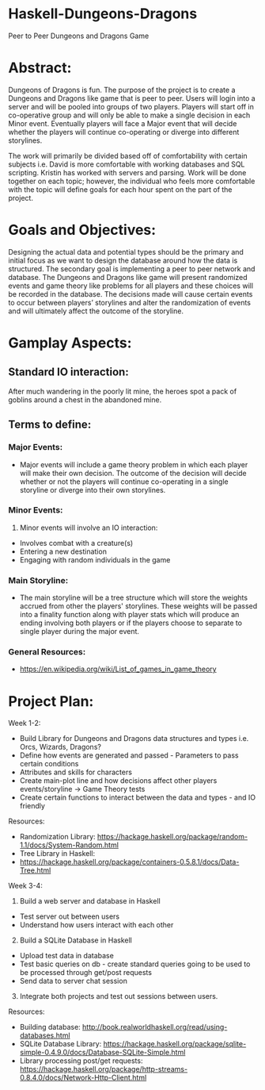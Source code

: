# Haskell-Dungeons-Dragons
Peer to Peer Dungeons and Dragons Game

# Abstract:

Dungeons of Dragons is fun. The purpose of the project is to create a Dungeons and Dragons like game that is peer to peer.  Users will login into a server and will be pooled into groups of two players. Players will start off in co-operative group and will only be able to make a single decision in each Minor event. Eventually players will face a Major event that will decide whether the players will continue co-operating or diverge into different storylines. 

The work will primarily be divided based off of comfortability with certain subjects i.e. David is more comfortable with working databases and SQL scripting. Kristin has worked with servers and parsing. Work will be done together on each topic; however, the individual who feels more comfortable with the topic will define goals for each hour spent on the part of the project. 

# Goals and Objectives:

Designing the actual data and potential types should be the primary and initial focus as we want to design the database around how the data is structured. The secondary goal is implementing a peer to peer network and database. The Dungeons and Dragons like game will present randomized events and game theory like problems for all players and these choices will be recorded in the database. The decisions made will cause certain events to occur between players’ storylines and alter the randomization of events and will ultimately affect the outcome of the storyline. 

# Gamplay Aspects:

## Standard IO interaction:

After much wandering in the poorly lit mine, the heroes spot a pack of goblins around a chest in the abandoned mine. 

## Terms to define:

### Major Events:
* Major events will include a game theory problem in which each player will make their own decision. The outcome of the decision will decide whether or not the players will continue co-operating in a single storyline or diverge into their own storylines. 

### Minor Events:
1. Minor events will involve an IO interaction:
* Involves combat with a creature(s) 
* Entering a new destination
* Engaging with random individuals in the game


### Main Storyline:
*	The main storyline will be a tree structure which will store the weights accrued from other the players' storylines. These weights will be passed into a finality function along with player stats which will produce an ending involving both players or if the players choose to separate to single player during the major event.



### General Resources: 
*	https://en.wikipedia.org/wiki/List_of_games_in_game_theory

# Project Plan: 

Week 1-2:

*	Build Library for Dungeons and Dragons data structures and types i.e. Orcs, Wizards, Dragons?
*	Define how events are generated and passed - Parameters to pass certain conditions
*	Attributes and skills for characters
*	Create main-plot line and how decisions affect other players events/storyline → Game Theory tests 
*	Create certain functions to interact between the data and types - and IO friendly

Resources:

*	Randomization Library: https://hackage.haskell.org/package/random-1.1/docs/System-Random.html
*	Tree Library in Haskell:
*	https://hackage.haskell.org/package/containers-0.5.8.1/docs/Data-Tree.html

Week 3-4:

1.	Build a web server and database in Haskell
  * Test server out between users 
  *	Understand how users interact with each other 
2.	Build a SQLite Database in Haskell 
  *	Upload test data in database 
  *	Test basic queries on db - create standard queries going to be used to be processed through get/post requests
  *	Send data to server chat session
3.	Integrate both projects and test out sessions between users.

Resources:

*	Building database: http://book.realworldhaskell.org/read/using-databases.html 
*	SQLite Database Library: https://hackage.haskell.org/package/sqlite-simple-0.4.9.0/docs/Database-SQLite-Simple.html
*	Library processing post/get requests: https://hackage.haskell.org/package/http-streams-0.8.4.0/docs/Network-Http-Client.html 













